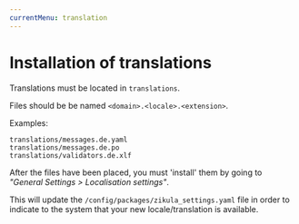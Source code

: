 ```yaml
---
currentMenu: translation
---
```

# Installation of translations

Translations must be located in `translations`.

Files should be be named `<domain>.<locale>.<extension>`.

Examples:

```
translations/messages.de.yaml
translations/messages.de.po
translations/validators.de.xlf
```

After the files have been placed, you must 'install' them by going to _"General Settings > Localisation settings"_.

This will update the `/config/packages/zikula_settings.yaml` file in order to indicate to the system that your new locale/translation is available.
